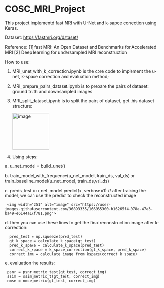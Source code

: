 # COSC_MRI_Project
This project implementd fast MRI with U-Net and k-sapce correction using Keras.

Dataset: https://fastmri.org/dataset/

Reference:
[1] fast MRI: An Open Dataset and Benchmarks for Accelerated MRI
[2] Deep learning for undersampled MRI reconstruction 

How to use:
1. MRI_unet_with_k_correction.ipynb is the core code to implement the u-net, k-space correction and evaluation method; 
2. MRI_prepare_pairs_dataset.ipynb is to prepare the pairs of dataset: ground truth and downsampled images
3. MRI_split_dataset.ipynb is to split the pairs of dataset, get this dataset structure:

   <img width="119" alt="image" src="https://user-images.githubusercontent.com/36893335/166968459-d5ff9f19-6ce9-4bce-9c7f-f279595238dc.png">

4. Using steps:

  a. u_net_model = build_unet()
  
  b. train_model_with_frequency(u_net_model, train_ds, val_ds) or train_baseline_model(u_net_model, train_ds,val_ds)
 
  c. preds_test = u_net_model.predict(x, verbose=1)  // after training the model, we can use the predict to check the reconstructed image
  
     <img width="251" alt="image" src="https://user-images.githubusercontent.com/36893335/166965300-b16265f4-078a-47a3-ba49-e6144a1cf781.png">
  
  d. then you can use these lines to get the final reconstruction image after k-correction: 
  
      pred_test = np.squeeze(pred_test)
      gt_k_space = calculate_k_space(gt_test)
      pred_k_space = calculate_k_space(pred_test)
      correct_k_space = k_space_correction(gt_k_space, pred_k_space)
      correct_img = calculate_image_from_kspace(correct_k_space)
      
  e. evaluation the results: 
  
     psnr = psnr_metrix_test(gt_test, correct_img)
     ssim = ssim_metrix_t(gt_test, correct_img)
     nmse = nmse_metrix(gt_test, correct_img)
     
